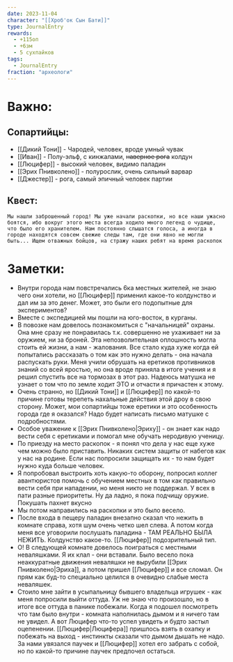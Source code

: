 ```yaml
---
date: 2023-11-04
character: "[[Хроб'ок Сын Бати]]"
type: JournalEntry
rewards:
  - +115оп
  - +6зм
  - 5 сухпайков
tags:
  - JournalEntry
fraction: "археологи"
---
```

# Важно:
## Сопартийцы:
- [[Дикий Тони]] - Чародей, человек, вроде умный чувак
- [[Иван]] - Полу-эльф, с кинжалами, ~~наверное рога~~ колдун
- [[Люцифер]] - высокий человек, видимо паладин
- [[Эрих Пнивколено]] - полурослик, очень сильный варвар
- [[Джестер]] - рога, самый эпичный человек партии
## Квест:
```
Мы нашли заброшенный город! Мы уже начали раскопки, но все наши ужасно боятся, ибо вокруг этого места всегда ходило много легенд о чудище, что было его хранителем. Нам постоянно слышатся голоса, а иногда в городе находятся совсем свежие следы там, где они явно не могли быть... Ищем отважных бойцов, на стражу наших ребят на время раскопок
```
# Заметки:
- Внутри города нам повстречались 6ка местных жителей, не знаю чего они хотели, но [[Люцифер]] применил какое-то колдунство и дал им за это денег. Может, это были его подопытные для экспериментов?
- Вместе с экспедицией мы пошли на юго-восток, в курганы.
- В повозке нам довелось познакомиться с "начальницей" охраны. Она мне сразу не понравилась т.к. совершенно не ухаживает ни за оружием, ни за броней. Эта непозволительная оплошность могла стоить ей жизни, а нам - жалования. Все стало куда хуже когда ей попытались рассказать о том как это нужно делать - она начала распускать руки. Меня учили обрушать на еретиков противников знаний со всей яростью, но она вроде приняла в итоге учения и я решил спустить все на тормозах в этот раз. Надеюсь матушка не узнает о том что по земле ходит ЭТО и отчасти я причастен к этому.
- Очень странно, но [[Дикий Тони]] и [[Люцифер]] по какой-то причине готовы терепеть нахальные действия этой дроу в свою сторону. Может, мои сопартийцы тоже еретики и это особенность города где я оказался? Надо будет написать письмо матушке с подробностями. 
- Особое уважение к [[Эрих Пнивколено|Эриху]] - он знает как надо вести себя с еретиками и помогал мне обучать неродивую ученицу.
- По приезду на место раскопок - я понял что дела у нас еще хуже чем можно было приставить. Никаких систем защиты от набегов как у нас на родине. Если нас попросили защищать их - то нам будет нужно куда больше человек.
- Я попробовал выстроить хоть какую-то оборону, попросил коллег авантюристов помочь с обучением местных в том как правильно вести себя при нападении, но меня никто не поддержал. У всех в пати разные приоритеты. Ну да ладно, я пока подчищу оружие. Покушать пахнет вкусно
- Мы потом направились на раскопки и это было весело.
- После входа в пещеру паладин внезапно сказал что нежить в комнате справа, хотя шум очень четко шел слева. А потом когда меня все уговорили послушать паладина - ТАМ РЕАЛЬНО БЫЛА НЕЖИТЬ. Колдунство какое-то. [[Люцифер]] подозрительный тип.
- О! В следующей комнате довелось поиграться с местными неваляшками. Я их клал - они вставали. Было весело пока неаккуратные движения неваляшки не вырубили [[Эрих Пнивколено|Эриха]], а потом пришел [[Люцифер]] и все сломал. Он прям как буд-то специально целился в очевидно слабые места неваляшек.
- Стоило мне зайти в усыпальницу бывшего владельца игрушек - как меня попросили выйти оттуда. Уж не знаю что произошло, но в итоге все оттуда в панике побежали. Когда я подошел посмотреть что там было внутри - комната наполнилась дымом и я ничего там не увидел. А вот Люцифер что-то успел увидеть и будто застыл оцепенении. [[Люцифер|Люцифера]] пришлось взять в охапку и побежать на выход - инстинкты сказали что дымом дышать не надо. За нами увязался паучек и [[Люцифер]] хотел его забрать с собой, но по какой-то причине паучек предпочел остаться.